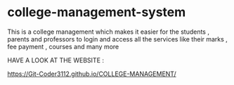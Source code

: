 # college-management-system
This is a college management which makes it easier for the students , parents and professors to  login and access all the services like their marks , fee payment , courses and many more


HAVE A LOOK AT THE WEBSITE :


https://Git-Coder3112.github.io/COLLEGE-MANAGEMENT/
